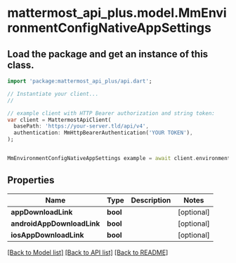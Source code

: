 # mattermost_api_plus.model.MmEnvironmentConfigNativeAppSettings

## Load the package and get an instance of this class.
```dart
import 'package:mattermost_api_plus/api.dart';

// Instantiate your client...
//

// example client with HTTP Bearer authorization and string token:
var client = MattermostApiClient(
  basePath: 'https://your-server.tld/api/v4',
  authentication: MmHttpBearerAuthentication('YOUR TOKEN'),
);


MmEnvironmentConfigNativeAppSettings example = await client.environmentConfigNativeAppSettings.FUNCTION_THAT_RETURNS_THIS_CLASS();

```

## Properties
Name | Type | Description | Notes
------------ | ------------- | ------------- | -------------
**appDownloadLink** | **bool** |  | [optional] 
**androidAppDownloadLink** | **bool** |  | [optional] 
**iosAppDownloadLink** | **bool** |  | [optional] 

[[Back to Model list]](../GENERATED_README.md#documentation-for-models) [[Back to API list]](../GENERATED_README.md#documentation-for-api-endpoints) [[Back to README]](../GENERATED_README.md)



